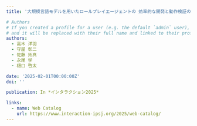 ```yaml
---
title: '大規模言語モデルを用いたロールプレイエージェントの 効率的な開発と動作検証のためのフレームワーク'

# Authors
# If you created a profile for a user (e.g. the default `admin` user), write the username (folder name) here
# and it will be replaced with their full name and linked to their profile.
authors:
  - 高木 洋羽
  - 守屋 彰二
  - 佐藤 拓真
  - 永尾 学
  - 樋口 啓太

date: '2025-02-01T00:00:00Z'
doi: ''

publication: In *インタラクション2025*

links:
  - name: Web Catalog
    url: https://www.interaction-ipsj.org/2025/web-catalog/
---
```

